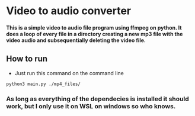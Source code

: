 # Video to audio converter

#### This is a simple video to audio file program using ffmpeg on python. It does a loop of every file in a directory creating a new mp3 file with the video audio and subsequentially deleting the video file.

## How to run

* Just run this command on the command line

```
python3 main.py ./mp4_files/
```
### As long as everything of the dependecies is installed it should work, but I only use it on WSL on windows so who knows.